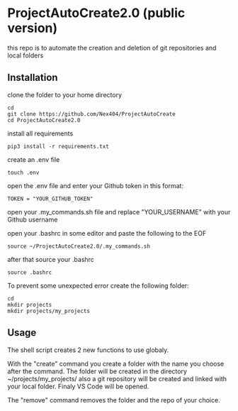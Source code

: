 # ProjectAutoCreate2.0 (public version)

this repo is to automate the creation and deletion of git repositories and local folders   

## Installation
clone the folder to your home directory
```
cd   
git clone https://github.com/Nex404/ProjectAutoCreate
cd ProjectAutoCreate2.0
```
install all requirements   
```
pip3 install -r requirements.txt
```
create an .env file    
```
touch .env
```
open the .env file and enter your Github token in this format:   
```
TOKEN = "YOUR_GITHUB_TOKEN"
```
open your .my_commands.sh file and replace "YOUR_USERNAME" with your Github username   

open your .bashrc in some editor and paste the following to the EOF

```
source ~/ProjectAutoCreate2.0/.my_commands.sh
```
after that source your .bashrc  
```
source .bashrc
``` 
To prevent some unexpected error create the following folder:   
```
cd
mkdir projects
mkdir projects/my_projects
``` 

## Usage

The shell script creates 2 new functions to use globaly.   
   
With the "create" command you create a folder with the name you choose after the command. The folder will be created in the directory ~/projects/my_projects/ 
also a git repository will be created and linked with your local folder. Finaly VS Code will be opened.   

   
The "remove" command removes the folder and the repo of your choice.
